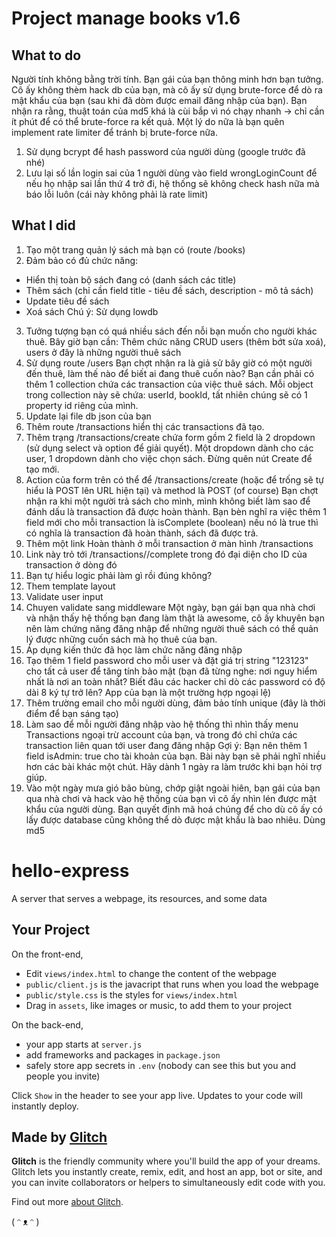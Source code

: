 # Project manage books v1.6
## What to do
Người tính không bằng trời tính. Bạn gái của bạn thông minh hơn bạn tưởng. Cô ấy không thèm hack db của bạn, mà cô ấy sử dụng brute-force để dò ra mật khẩu của bạn (sau khi đã dòm được email đăng nhập của bạn).
Bạn nhận ra rằng, thuật toán của md5 khá là cùi bắp vì nó chạy nhanh -> chỉ cần ít phút để có thể brute-force ra kết quả.
Một lý do nữa là bạn quên implement rate limiter để tránh bị brute-force nữa.
1) Sử dụng bcrypt để hash password của người dùng (google trước đã nhé)
2) Lưu lại số lần login sai của 1 người dùng vào field wrongLoginCount để nếu họ nhập sai lần thứ 4 trở đi, hệ thống sẽ không check hash nữa mà báo lỗi luôn (cái này không phải là rate limit)
## What I did
1) Tạo một trang quản lý sách mà bạn có (route /books)
2) Đảm bảo có đủ chức năng:
- Hiển thị toàn bộ sách đang có (danh sách các title)
- Thêm sách (chỉ cần field title - tiêu đề sách, description - mô tả sách)
- Update tiêu đề sách
- Xoá sách
  Chú ý: Sử dụng lowdb
3) Tưởng tượng bạn có quá nhiều sách đến nỗi bạn muốn cho người khác thuê. Bây giờ bạn cần: Thêm chức năng CRUD users (thêm bớt sửa xoá), users ở đây là những người thuê sách
4) Sử dụng route /users
  Bạn chợt nhận ra là giả sử bây giờ có một người đến thuê, làm thế nào để biết ai đang thuê cuốn nào? Bạn cần phải có thêm 1 collection chứa các transaction của việc thuê sách. Mỗi object trong collection này sẽ chứa: userId, bookId, tất nhiên chúng sẽ có 1 property id riêng của mình.
5) Update lại file db json của bạn
6) Thêm route /transactions hiển thị các transactions đã tạo. 
7) Thêm trạng /transactions/create chứa form gồm 2 field là 2 dropdown (sử dụng select và option để giải quyết). Một dropdown dành cho các user, 1 dropdown dành cho việc chọn sách. Đừng quên nút Create để tạo mới.
8) Action của form trên có thể để /transactions/create (hoặc để trống sẽ tự hiểu là POST lên URL hiện tại) và method là POST (of course)
  Bạn chợt nhận ra khi một người trả sách cho mình, mình không biết làm sao để đánh dấu là transaction đã được hoàn thành. Bạn bèn nghĩ ra việc thêm 1 field mới cho mỗi transaction là isComplete (boolean) nếu nó là true thì có nghĩa là transaction đã hoàn thành, sách đã được trả.
9) Thêm một link Hoàn thành ở mỗi transaction ở màn hình /transactions
10) Link này trỏ tới /transactions/<id>/complete trong đó <id> đại diện cho ID của transaction ở dòng đó
11) Bạn tự hiểu logic phải làm gì rồi đúng không?
12) Them template layout
13) Validate user input
14) Chuyen validate sang middleware
  Một ngày, bạn gái bạn qua nhà chơi và nhận thấy hệ thống bạn đang làm thật là awesome, cô ấy khuyên bạn nên làm chứng năng đăng nhập để những người thuê sách có thể quản lý được những cuốn sách mà họ thuê của bạn.
15) Áp dụng kiến thức đã học làm chức năng đăng nhập
16) Tạo thêm 1 field password cho mỗi user và đặt giá trị string "123123" cho tất cả user để tăng tính bảo mật (bạn đã từng nghe: nơi nguy hiểm nhất là nơi an toàn nhất? Biết đâu các hacker chỉ dò các password có độ dài 8 ký tự trở lên? App của bạn là một trường hợp ngoại lệ)
17) Thêm trường email cho mỗi người dùng, đảm bảo tính unique (đây là thời điểm để bạn sáng tạo)
18) Làm sao để mỗi người đăng nhập vào hệ thống thì nhìn thấy menu Transactions ngoại trừ account của bạn, và trong đó chỉ chứa các transaction liên quan tới user đang đăng nhập
Gợi ý: Bạn nên thêm 1 field isAdmin: true cho tài khoản của bạn. Bài này bạn sẽ phải nghĩ nhiều hơn các bài khác một chút. Hãy dành 1 ngày ra làm trước khi bạn hỏi trợ giúp.
19) Vào một ngày mưa gió bão bùng, chớp giật ngoài hiên, bạn gái của bạn qua nhà chơi và hack vào hệ thống của bạn vì cô ấy nhìn lén được mật khẩu của người dùng. Bạn quyết định mã hoá chúng để cho dù cô ấy có lấy được database cũng không thể dò được mật khẩu là bao nhiêu.
Dùng md5

# hello-express

A server that serves a webpage, its resources, and some data


## Your Project

On the front-end,

- Edit `views/index.html` to change the content of the webpage
- `public/client.js` is the javacript that runs when you load the webpage
- `public/style.css` is the styles for `views/index.html`
- Drag in `assets`, like images or music, to add them to your project

On the back-end,

- your app starts at `server.js`
- add frameworks and packages in `package.json`
- safely store app secrets in `.env` (nobody can see this but you and people you invite)

Click `Show` in the header to see your app live. Updates to your code will instantly deploy.


## Made by [Glitch](https://glitch.com/)

**Glitch** is the friendly community where you'll build the app of your dreams. Glitch lets you instantly create, remix, edit, and host an app, bot or site, and you can invite collaborators or helpers to simultaneously edit code with you.

Find out more [about Glitch](https://glitch.com/about).

( ᵔ ᴥ ᵔ )